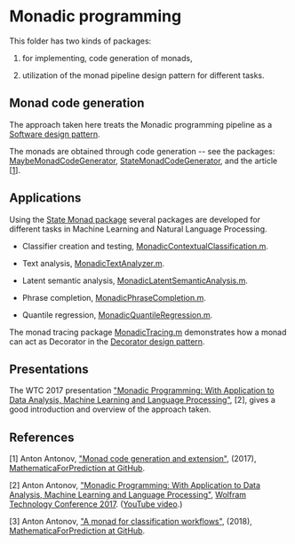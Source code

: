 # Monadic programming


This folder has two kinds of packages:

1. for implementing, code generation of monads,

2. utilization of the monad pipeline design pattern for different tasks.


## Monad code generation

The approach taken here treats the Monadic programming pipeline as a [Software design pattern](https://en.wikipedia.org/wiki/Software_design_pattern). 

The monads are obtained through code generation -- see the packages:
[MaybeMonadCodeGenerator](https://github.com/antononcube/MathematicaForPrediction/blob/master/MonadicProgramming/MaybeMonadCodeGenerator.m),
[StateMonadCodeGenerator](https://github.com/antononcube/MathematicaForPrediction/blob/master/MonadicProgramming/StateMonadCodeGenerator.m), 
and the article \[[1](https://github.com/antononcube/MathematicaForPrediction/blob/master/MarkdownDocuments/Monad-code-generation-and-extension.md)\]. 


## Applications

Using the [State Monad package](https://github.com/antononcube/MathematicaForPrediction/blob/master/MonadicProgramming/StateMonadCodeGenerator.m)
several packages are developed for different tasks in Machine Learning and Natural Language Processing.

- Classifier creation and testing, [MonadicContextualClassification.m](https://github.com/antononcube/MathematicaForPrediction/blob/master/MonadicProgramming/MonadicContextualClassification.m). 

- Text analysis, [MonadicTextAnalyzer.m](https://github.com/antononcube/MathematicaForPrediction/blob/master/MonadicProgramming/MonadicTextAnalyzer.m).

- Latent semantic analysis, [MonadicLatentSemanticAnalysis.m](https://github.com/antononcube/MathematicaForPrediction/blob/master/MonadicProgramming/MonadicLatentSemanticAnalysis.m).

- Phrase completion, [MonadicPhraseCompletion.m](https://github.com/antononcube/MathematicaForPrediction/blob/master/MonadicProgramming/MonadicPhraseCompletion.m).

- Quantile regression, [MonadicQuantileRegression.m](https://github.com/antononcube/MathematicaForPrediction/blob/master/MonadicProgramming/MonadicQuantileRegression.m).

The monad tracing package [MonadicTracing.m](https://github.com/antononcube/MathematicaForPrediction/blob/master/MonadicProgramming/MonadicTracing.m)
demonstrates how a monad can act as Decorator in the [Decorator design pattern](https://en.wikipedia.org/wiki/Decorator_pattern).
 

## Presentations

The WTC 2017 presentation 
["Monadic Programming: With Application to Data Analysis, Machine Learning and Language Processing"](https://www.wolfram.com/broadcast/video.php?v=2050), 
\[2\], gives a good introduction and overview of the approach taken. 
  
## References

\[1\] Anton Antonov, 
["Monad code generation and extension"](https://github.com/antononcube/MathematicaForPrediction/blob/master/MarkdownDocuments/Monad-code-generation-and-extension.md), 
(2017), 
[MathematicaForPrediction at GitHub](https://github.com/antononcube/).

\[2\] Anton Antonov, 
["Monadic Programming: With Application to Data Analysis, Machine Learning and Language Processing"](http://wac.36f4.edgecastcdn.net/0036F4/pub/www.wolfram.com/technology-conference/2017/Antonov.zip),
[Wolfram Technology Conference 2017](https://www.wolfram.com/events/technology-conference/2017/presentations/#wednesday).
([YouTube video](https://m.youtube.com/watch?v=_cIFA5GHF58).)

\[3\] Anton Antonov, 
["A monad for classification workflows"](https://github.com/antononcube/MathematicaForPrediction/blob/master/MarkdownDocuments/A-monad-for-classification-workflows.md),
(2018),
[MathematicaForPrediction at GitHub](https://github.com/antononcube/).
